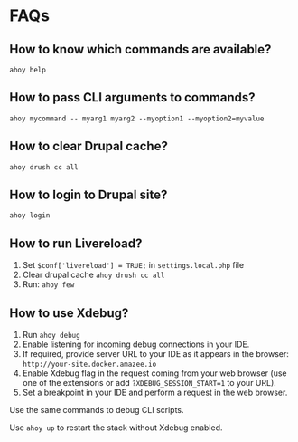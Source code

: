 # FAQs

## How to know which commands are available?
```
ahoy help
```

## How to pass CLI arguments to commands?
```
ahoy mycommand -- myarg1 myarg2 --myoption1 --myoption2=myvalue
```

## How to clear Drupal cache?
```
ahoy drush cc all
```

## How to login to Drupal site?
```
ahoy login
```

## How to run Livereload?
1. Set `$conf['livereload'] = TRUE;` in `settings.local.php` file
2. Clear drupal cache `ahoy drush cc all`
3. Run: `ahoy few`

## How to use Xdebug?
1. Run `ahoy debug`
2. Enable listening for incoming debug connections in your IDE.
3. If required, provide server URL to your IDE as it appears in the browser: 
   `http://your-site.docker.amazee.io`
4. Enable Xdebug flag in the request coming from your web browser (use one of 
   the extensions or add `?XDEBUG_SESSION_START=1` to your URL).
5. Set a breakpoint in your IDE and perform a request in the web browser.

Use the same commands to debug CLI scripts.  

Use `ahoy up` to restart the stack without Xdebug enabled.
